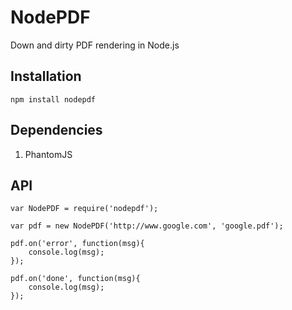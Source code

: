 # NodePDF

Down and dirty PDF rendering in Node.js

## Installation

````
npm install nodepdf
````

## Dependencies

1. PhantomJS

## API

````
var NodePDF = require('nodepdf');

var pdf = new NodePDF('http://www.google.com', 'google.pdf');

pdf.on('error', function(msg){
	console.log(msg);
});

pdf.on('done', function(msg){
	console.log(msg);
});

````